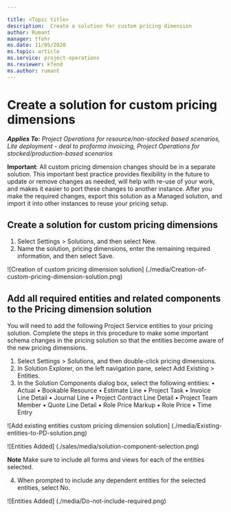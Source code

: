 ```yaml
--- 

title: <Topic title> 
description:  Create a solution for custom pricing dimension
author: Rumant
manager: tfehr 
ms.date: 11/05/2020  
ms.topic: article 
ms.service: project-operations 
ms.reviewer: kfend 
ms.author: rumant 
--- 
```


# Create a solution for custom pricing dimensions

 _**Applies To:** Project Operations for resource/non-stocked based scenarios, Lite deployment - deal to proforma invoicing, Project Operations for stocked/production-based scenarios_ 

**Important**: All custom pricing dimension changes should be in a separate solution. This important best practice provides flexibility in the future to update or remove changes as needed, will help with re-use of your work, and makes it easier to port these changes to another instance. After you make the required changes, export this solution as a Managed solution, and import it into other instances to reuse your pricing setup.

## Create a solution for custom pricing dimensions
1.	Select Settings > Solutions, and then select New.
2.	Name the solution, <your organization name> pricing dimensions, enter the remaining required information, and then select Save.

![Creation of custom pricing dimension solution] (./media/Creation-of-custom-pricing-dimension-solution.png)
 
## Add all required entities and related components to the Pricing dimension solution
You will need to add the following Project Service entities to your pricing solution. Complete the steps in this procedure to make some important schema changes in the pricing solution so that the entities become aware of the new pricing dimensions.
1.	Select Settings > Solutions, and then double-click <your organization name> pricing dimensions.
2.	In Solution Explorer, on the left navigation pane, select Add Existing > Entities.
3.	In the Solution Components dialog box, select the following entities:
      •	Actual
      •	Bookable Resource
      •	Estimate Line
      •	Project Task
      •	Invoice Line Detail
      •	Journal Line
      •	Project Contract Line Detail
      •	Project Team Member
      •	Quote Line Detail
      •	Role Price Markup
      •	Role Price
      •	Time Entry
 
 ![Add existing entities custom pricing dimension solution] (./media/Existing-entities-to-PD-solution.png)
 
 ![Entities Added] (./sales/media/solution-component-selection.png)

**Note** 
Make sure to include all forms and views for each of the entities selected.

4.	When prompted to include any dependent entities for the selected entities, select No.

![Entities Added] (./media/Do-not-include-required.png)
 

